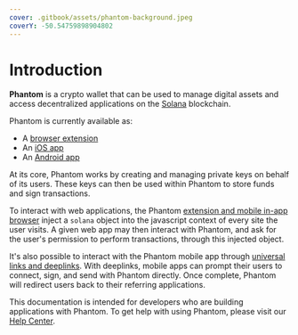 ```yaml
---
cover: .gitbook/assets/phantom-background.jpeg
coverY: -50.54759898904802
---
```


# Introduction

**Phantom** is a crypto wallet that can be used to manage digital assets and access decentralized applications on the [Solana](https://solana.com) blockchain.&#x20;

Phantom is currently available as:

* A [browser extension](https://phantom.app/download)
* An [iOS app](https://apps.apple.com/us/app/phantom-solana-wallet/id1598432977)
* An [Android app](https://play.google.com/store/apps/details?id=app.phantom)

At its core, Phantom works by creating and managing private keys on behalf of its users. These keys can then be used within Phantom to store funds and sign transactions.&#x20;

To interact with web applications, the Phantom [extension and mobile in-app browser](integrating/extension-and-mobile-browser/) inject a `solana` object into the javascript context of every site the user visits. A given web app may then interact with Phantom, and ask for the user's permission to perform transactions, through this injected object.

It's also possible to interact with the Phantom mobile app through [universal links and deeplinks](integrating/deeplinks/). With deeplinks, mobile apps can prompt their users to connect, sign, and send with Phantom directly. Once complete, Phantom will redirect users back to their referring applications.

This documentation is intended for developers who are building applications with Phantom. To get help with using Phantom, please visit our [Help Center](https://help.phantom.app).


